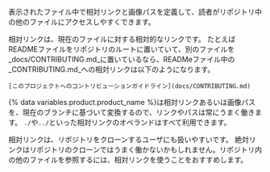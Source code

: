 表示されたファイル中で相対リンクと画像パスを定義して、読者がリポジトリ中の他のファイルにアクセスしやすくできます。

相対リンクは、現在のファイルに対する相対的なリンクです。 たとえばREADMEファイルをリポジトリのルートに置いていて、別のファイルを_docs/CONTRIBUTING.md_に置いているなら、READMeファイル中の_CONTRIBUTING.md_への相対リンクは以下のようになります。

```
[このプロジェクトへのコントリビューションガイドライン](docs/CONTRIBUTING.md)
```

{% data variables.product.product_name %}は相対リンクあるいは画像パスを、現在のブランチに基づいて変換するので、リンクやパスは常にうまく働きます。 `./`や`../`といった相対リンクのオペランドはすべて利用できます。

相対リンクは、リポジトリをクローンするユーザにも扱いやすいです。 絶対リンクはリポジトリのクローンではうまく働かないかもしれません。リポジトリ内の他のファイルを参照するには、相対リンクを使うことをおすすめします。
